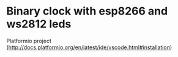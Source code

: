 # Binary clock with esp8266 and ws2812 leds

Platformio project (http://docs.platformio.org/en/latest/ide/vscode.html#installation)